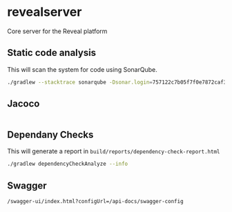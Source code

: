 # revealserver

Core server for the Reveal platform

## Static code analysis

This will scan the system for code using SonarQube.

```bash
./gradlew --stacktrace sonarqube -Dsonar.login=757122c7b05f7f0e7872caf3ac9a0f4cb6564248 -Dsonar.host.url=https://sonar-ops.akros.online -Dsonar.dependencyCheck.htmlReportPath=build/reports/dependency-check-report.html
```

## Jacoco

```bash

```

## Dependany Checks

This will generate a report in `build/reports/dependency-check-report.html`

```bash
./gradlew dependencyCheckAnalyze --info
```
## Swagger
```text
/swagger-ui/index.html?configUrl=/api-docs/swagger-config
```